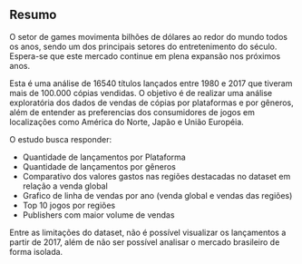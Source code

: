 ## Resumo

O setor de games movimenta bilhões de dólares ao redor do mundo todos os anos, sendo um dos principais setores do entretenimento do século. Espera-se que este mercado continue em plena expansão nos próximos anos.

Esta é uma análise de 16540 títulos lançados entre 1980 e 2017 que tiveram mais de 100.000 cópias vendidas. O objetivo é de realizar uma análise exploratória dos dados de vendas de cópias por plataformas e por gêneros, além de entender as preferencias dos consumidores de jogos em localizações como América do Norte, Japão e União Européia.


O estudo busca responder:

- Quantidade de lançamentos por Plataforma
- Quantidade de lançamentos por gêneros
- Comparativo dos valores gastos nas regiões destacadas no dataset em relação a venda global
- Grafico de linha de vendas por ano (venda global e vendas das regiões)
- Top 10 jogos por regiões
- Publishers com maior volume de vendas

Entre as limitações do dataset, não é possível visualizar os lançamentos a partir de 2017, além de não ser possível analisar o mercado brasileiro de forma isolada.